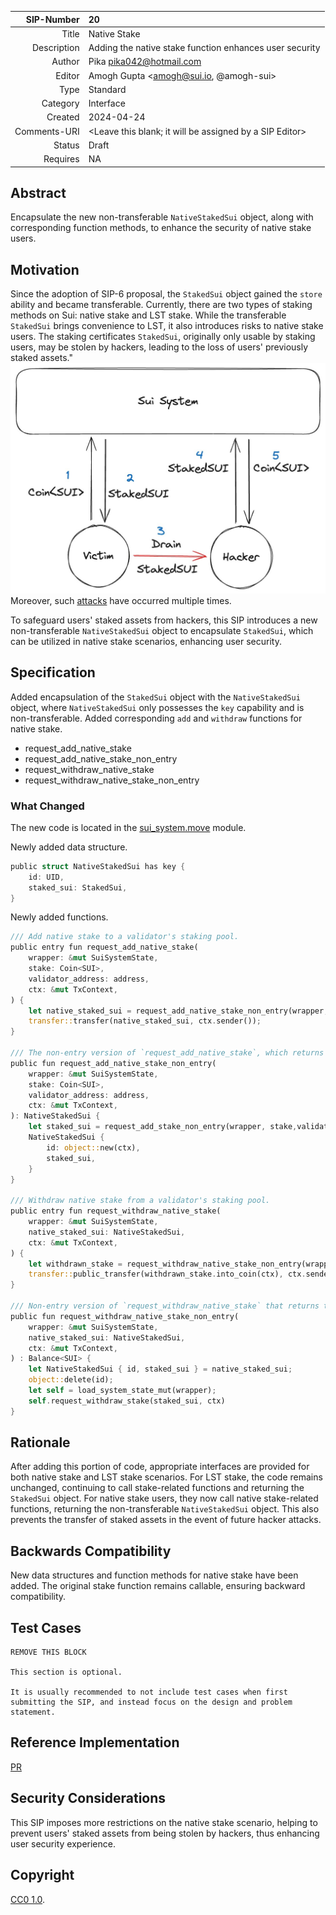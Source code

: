 | SIP-Number          | 20 |
| ---:                | :--- |
| Title               | Native Stake |
| Description         | Adding the native stake function enhances user security |
| Author              | Pika <pika042@hotmail.com> |
| Editor              | Amogh Gupta <amogh@sui.io, @amogh-sui>  |
| Type                | Standard|
| Category            | Interface |
| Created             | 2024-04-24 |
| Comments-URI        | <Leave this blank; it will be assigned by a SIP Editor> |
| Status              | Draft |
| Requires            | NA |


## Abstract

Encapsulate the new non-transferable `NativeStakedSui` object, along with corresponding function methods, to enhance the security of native stake users.

## Motivation

Since the adoption of SIP-6 proposal, the `StakedSui` object gained the `store` ability and became transferable. 
Currently, there are two types of staking methods on Sui: native stake and LST stake. 
While the transferable `StakedSui` brings convenience to LST, it also introduces risks to native stake users. The staking certificates `StakedSui`, originally only usable by staking users, may be stolen by hackers, leading to the loss of users' previously staked assets."
![hacker_attack](../assets/sip-tmp/hacker_attack.jpeg)
Moreover, such [attacks](https://twitter.com/pikapikasui/status/1783025361275765136) have occurred multiple times.

To safeguard users' staked assets from hackers, this SIP introduces a new non-transferable `NativeStakedSui` object to encapsulate `StakedSui`, which can be utilized in native stake scenarios, enhancing user security.

## Specification

Added encapsulation of the `StakedSui` object with the `NativeStakedSui` object, where `NativeStakedSui` only possesses the `key` capability and is non-transferable. 
Added corresponding `add` and `withdraw` functions for native stake.
- request_add_native_stake
- request_add_native_stake_non_entry
- request_withdraw_native_stake
- request_withdraw_native_stake_non_entry


### What Changed

The new code is located in the [sui_system.move](https://github.com/MystenLabs/sui/tree/main/crates/sui-framework/packages/sui-system/sources/sui_system.move) module.

Newly added data structure.

```rust
public struct NativeStakedSui has key {
    id: UID,
    staked_sui: StakedSui,
}
```

Newly added functions.

```rust
/// Add native stake to a validator's staking pool.
public entry fun request_add_native_stake(
    wrapper: &mut SuiSystemState,
    stake: Coin<SUI>,
    validator_address: address,
    ctx: &mut TxContext,
) {
    let native_staked_sui = request_add_native_stake_non_entry(wrapper, stake, validator_address, ctx);
    transfer::transfer(native_staked_sui, ctx.sender());
}

/// The non-entry version of `request_add_native_stake`, which returns the native staked SUI instead of transferring it to the sender.
public fun request_add_native_stake_non_entry(
    wrapper: &mut SuiSystemState,
    stake: Coin<SUI>,
    validator_address: address,
    ctx: &mut TxContext,
): NativeStakedSui {
    let staked_sui = request_add_stake_non_entry(wrapper, stake,validator_address, ctx);
    NativeStakedSui {
        id: object::new(ctx),
        staked_sui,
    }
}

/// Withdraw native stake from a validator's staking pool.
public entry fun request_withdraw_native_stake(
    wrapper: &mut SuiSystemState,
    native_staked_sui: NativeStakedSui,
    ctx: &mut TxContext,
) {
    let withdrawn_stake = request_withdraw_native_stake_non_entry(wrapper, native_staked_sui, ctx);
    transfer::public_transfer(withdrawn_stake.into_coin(ctx), ctx.sender());
}

/// Non-entry version of `request_withdraw_native_stake` that returns the withdrawn SUI instead of transferring it to the sender.
public fun request_withdraw_native_stake_non_entry(
    wrapper: &mut SuiSystemState,
    native_staked_sui: NativeStakedSui,
    ctx: &mut TxContext,
) : Balance<SUI> {
    let NativeStakedSui { id, staked_sui } = native_staked_sui;
    object::delete(id);
    let self = load_system_state_mut(wrapper);
    self.request_withdraw_stake(staked_sui, ctx)
}
```


## Rationale

After adding this portion of code, appropriate interfaces are provided for both native stake and LST stake scenarios.
For LST stake, the code remains unchanged, continuing to call stake-related functions and returning the `StakedSui` object.
For native stake users, they now call native stake-related functions, returning the non-transferable `NativeStakedSui` object. This also prevents the transfer of staked assets in the event of future hacker attacks.

## Backwards Compatibility

New data structures and function methods for native stake have been added. The original stake function remains callable, ensuring backward compatibility.

## Test Cases

```
REMOVE THIS BLOCK

This section is optional.

It is usually recommended to not include test cases when first submitting the SIP, and instead focus on the design and problem statement.
```

## Reference Implementation

[PR](https://github.com/MystenLabs/sui/pull/17317)

## Security Considerations

This SIP imposes more restrictions on the native stake scenario, helping to prevent users' staked assets from being stolen by hackers, thus enhancing user security experience.

## Copyright

[CC0 1.0](../LICENSE.md).
